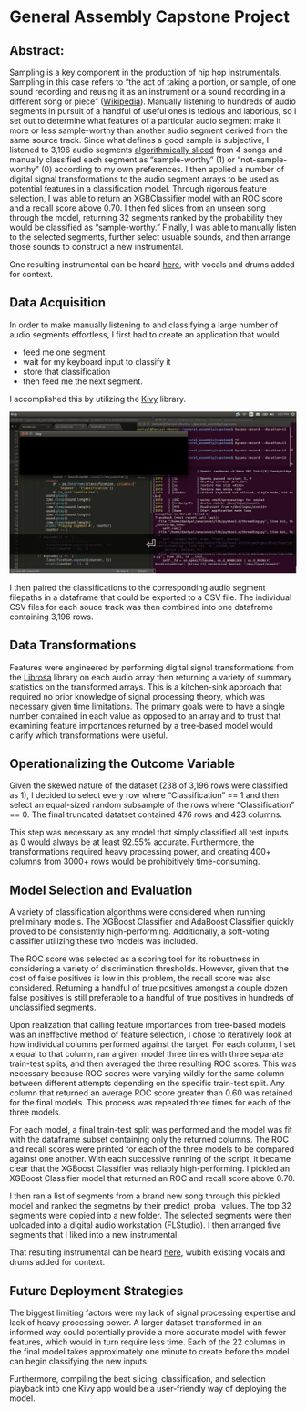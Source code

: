 # General Assembly Capstone Project

## Abstract: 

Sampling is a key component in the production of hip hop instrumentals. Sampling in this case refers to “the act of taking a portion, or sample, of one sound recording and reusing it as an instrument or a sound recording in a different song or piece” ([Wikipedia](https://en.wikipedia.org/wiki/Sampling_(music))). Manually listening to hundreds of audio segments in pursuit of a handful of useful ones is tedious and laborious, so I set out to determine what features of a particular audio segment make it more or less sample-worthy than another audio segment derived from the same source track. Since what defines a good sample is subjective, I listened to 3,196 audio segments [algorithmically sliced](https://www.image-line.com/support/FLHelp/html/plugins/Slicex.htm) from 4 songs and manually classified each segment as “sample-worthy” (1) or “not-sample-worthy” (0) according to my own preferences. I then applied a number of digital signal transformations to the audio segment arrays to be used as potential features in a classification model. Through rigorous feature selection, I was able to return an XGBClassifier model with an ROC score and a recall score above 0.70. I then fed slices from an unseen song through the model, returning 32 segments ranked by the probability they would be classified as “sample-worthy.” Finally, I was able to manually listen to the selected segments, further select usuable sounds, and then arrange those sounds to construct a new instrumental.

One resulting instrumental can be heard [here](https://drive.google.com/open?id=0BxhJCrTr-R-BVGd3RGMzd2pRZms), with vocals and drums added for context.

## Data Acquisition

In order to make manually listening to and classifying a large number of audio segments effortless, I first had to create an application that would
* feed me one segment
* wait for my keyboard input to classify it
* store that classification
* then feed me the next segment. 

I accomplished this by utilizing the [Kivy](https://kivy.org/) library.

![alt text](https://github.com/dahmad/ga-capstone/blob/master/images/kivy.gif "Manually classifying segments through Kivy application")

I then paired the classifications to the corresponding audio segment filepaths in a dataframe that could be exported to a CSV file. The individual CSV files for each souce track was then combined into one dataframe containing 3,196 rows.

## Data Transformations

Features were engineered by performing digital signal transformations from the [Librosa](https://github.com/librosa/librosa) library on each audio array then returning a variety of summary statistics on the transformed arrays. This is a kitchen-sink approach that required no prior knowledge of signal processing theory, which was necessary given time limitations. The primary goals were to have a single number contained in each value as opposed to an array and to trust that examining feature importances returned by a tree-based model would clarify which transformations were useful.

## Operationalizing the Outcome Variable
	
Given the skewed nature of the dataset (238 of 3,196 rows were classified as 1), I decided to select every row where “Classification” == 1 and then select an equal-sized random subsample of the rows where “Classification” == 0. The final truncated datatset contained 476 rows and 423 columns.

This step was necessary as any model that simply classified all test inputs as 0 would always be at least 92.55% accurate. Furthermore, the transformations required heavy processing power, and creating 400+ columns from 3000+ rows would be prohibitively time-consuming.

## Model Selection and Evaluation

A variety of classification algorithms were considered when running preliminary models. The XGBoost Classifier and AdaBoost Classifier quickly proved to be consistently high-performing. Additionally, a soft-voting classifier utilizing these two models was included.

The ROC score was selected as a scoring tool for its robustness in considering a variety of discrimination thresholds. However, given that the cost of false positives is low in this problem, the recall score was also considered. Returning a handful of true positives amongst a couple dozen false positives is still preferable to a handful of true positives in hundreds of unclassified segments. 

Upon realization that calling feature importances from tree-based models was an ineffective method of feature selection, I chose to iteratively look at how individual columns performed against the target. For each column, I set x equal to that column, ran a given model three times with three separate train-test splits, and then averaged the three resulting ROC scores. This was necessary because ROC scores were varying wildly for the same column between different attempts depending on the specific train-test split. Any column that returned an average ROC score greater than 0.60 was retained for the final models. This process was repeated three times for each of the three models.

For each model, a final train-test split was performed and the model was fit with the dataframe subset containing only the returned columns. The ROC and recall scores were printed for each of the three models to be compared against one another. With each successive running of the script, it became clear that the XGBoost Classifier was reliably high-performing. I pickled an XGBoost Classifier model that returned an ROC and recall score above 0.70.

I then ran a list of segments from a brand new song through this pickled model and ranked the segmetns by their predict_proba_ values. The top 32 segments were copied into a new folder. The selected segments were then uploaded into a digital audio workstation (FLStudio). I then arranged five segments that I liked into a new instrumental. 

That resulting instrumental can be heard [here](https://drive.google.com/open?id=0BxhJCrTr-R-BVGd3RGMzd2pRZms), wubith existing vocals and drums added for context.

## Future Deployment Strategies

The biggest limiting factors were my lack of signal processing expertise and lack of heavy processing power. A larger dataset transformed in an informed way could potentially provide a more accurate model with fewer features, which would in turn require less time. Each of the 22 columns in the final model takes approximately one minute to create before the model can begin classifying the new inputs.

Furthermore, compiling the beat slicing, classification, and selection playback into one Kivy app would be a user-friendly way of deploying the model.